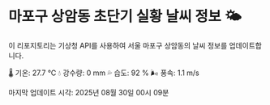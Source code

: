 
# 마포구 상암동 초단기 실황 날씨 정보 🌤️

이 리포지토리는 기상청 API를 사용하여 서울 마포구 상암동의 날씨 정보를 업데이트합니다. 

🌡️ 기온: 27.7 ℃
💧 강수량: 0 mm
💦 습도: 92 %
🌬️ 풍속: 1.1 m/s

마지막 업데이트 시각: 2025년 08월 30일 00시 09분    

